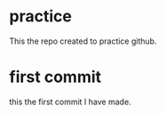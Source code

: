 # practice
This the repo created to practice github.
# first commit
this the first commit I have made.
